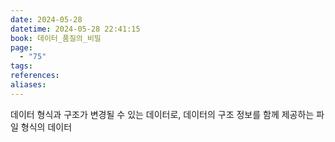 ```yaml
---
date: 2024-05-28
datetime: 2024-05-28 22:41:15
book: 데이터_품질의_비밀
page:
  - "75"
tags: 
references: 
aliases:
---
```

데이터 형식과 구조가 변경될 수 있는 데이터로,
데이터의 구조 정보를 함께 제공하는 파일 형식의 데이터
